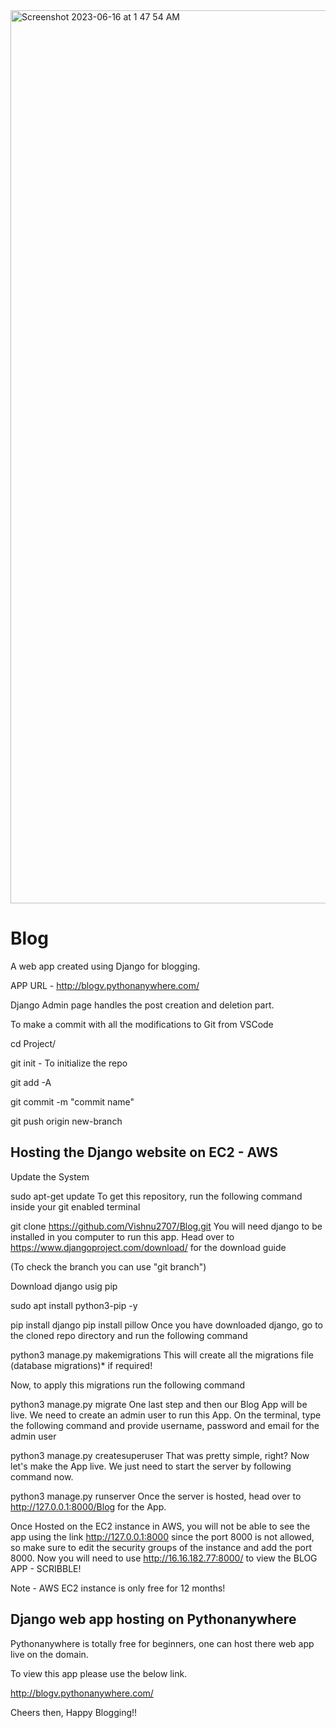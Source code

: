 <img width="1429" alt="Screenshot 2023-06-16 at 1 47 54 AM" src="https://github.com/Vishnu2707/Blog/assets/86302373/985db1b5-5faf-488b-9b43-4b8d6054b235">

# Blog
A web app created using Django for blogging.

APP URL - http://blogv.pythonanywhere.com/

Django Admin page handles the post creation and deletion part.

To make a commit with all the modifications to Git from VSCode

cd Project/

git init - To initialize the repo

git add -A

git commit -m "commit name"

git push origin new-branch

Hosting the Django website on EC2 - AWS
----------------------------------------
Update the System

sudo apt-get update
To get this repository, run the following command inside your git enabled terminal

git clone https://github.com/Vishnu2707/Blog.git
You will need django to be installed in you computer to run this app. Head over to https://www.djangoproject.com/download/ for the download guide

(To check the branch you can use "git branch")

Download django usig pip

sudo apt install python3-pip -y

pip install django
pip install pillow
Once you have downloaded django, go to the cloned repo directory and run the following command

python3 manage.py makemigrations
This will create all the migrations file (database migrations)* if required!

Now, to apply this migrations run the following command

python3 manage.py migrate
One last step and then our Blog App will be live. We need to create an admin user to run this App. On the terminal, type the following command and provide username, password and email for the admin user

python3 manage.py createsuperuser
That was pretty simple, right? Now let's make the App live. We just need to start the server by following command now.

python3 manage.py runserver
Once the server is hosted, head over to http://127.0.0.1:8000/Blog for the App.

Once Hosted on the EC2 instance in AWS, you will not be able to see the app using the link http://127.0.0.1:8000 since the port 8000 is not allowed, so make sure to edit the security groups of the instance and add the port 8000. Now you will need to use http://16.16.182.77:8000/ to view the BLOG APP - SCRIBBLE!

Note - AWS EC2 instance is only free for 12 months!

Django web app hosting on Pythonanywhere
-----------------------------------------

Pythonanywhere is totally free for beginners, one can host there web app live on the domain.

To view this app please use the below link.

http://blogv.pythonanywhere.com/

Cheers then, Happy Blogging!!
